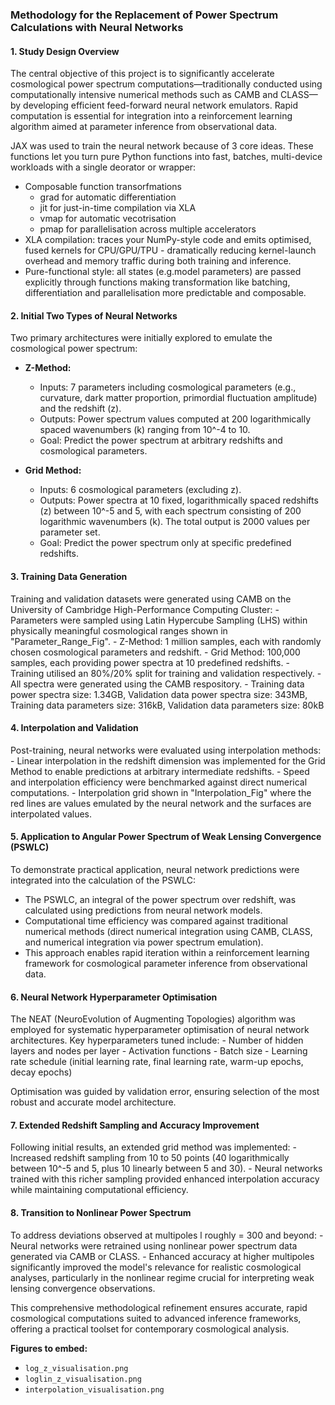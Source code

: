 ### Methodology for the Replacement of Power Spectrum Calculations with Neural Networks

#### 1. Study Design Overview

The central objective of this project is to significantly accelerate cosmological power spectrum computations—traditionally conducted using computationally intensive numerical methods such as CAMB and CLASS—by developing efficient feed-forward neural network emulators. Rapid computation is essential for integration into a reinforcement learning algorithm aimed at parameter inference from observational data.

JAX was used to train the neural network because of 3 core ideas. These functions let you turn pure Python functions into fast, batches, multi-device workloads with a single deorator or wrapper:
* Composable function transorfmations
    * grad for automatic differentiation
    * jit for just-in-time compilation via XLA
    * vmap for automatic vecotrisation
    * pmap for parallelisation across multiple accelerators
* XLA compilation: traces your NumPy-style code and emits optimised, fused kernels for CPU/GPU/TPU - dramatically reducing kernel-launch overhead and memory traffic during both training and inference.
* Pure-functional style: all states (e.g.model parameters) are passed explicitly through functions making transformation like batching, differentiation and parallelisation more predictable and composable.

#### 2. Initial Two Types of Neural Networks

Two primary architectures were initially explored to emulate the cosmological power spectrum:

- **Z-Method:** 
    - Inputs: 7 parameters including cosmological parameters (e.g., curvature, dark matter proportion, primordial fluctuation amplitude) and the redshift (z).
    - Outputs: Power spectrum values computed at 200 logarithmically spaced wavenumbers (k) ranging from 10^-4 to 10.
    - Goal: Predict the power spectrum at arbitrary redshifts and cosmological parameters.

- **Grid Method:** 
    - Inputs: 6 cosmological parameters (excluding z).
    - Outputs: Power spectra at 10 fixed, logarithmically spaced redshifts (z) between 10^-5 and 5, with each spectrum consisting of 200 logarithmic wavenumbers (k). The total output is 2000 values per parameter set.
    - Goal: Predict the power spectrum only at specific predefined redshifts.

#### 3. Training Data Generation

Training and validation datasets were generated using CAMB on the University of Cambridge High-Performance Computing Cluster:
    - Parameters were sampled using Latin Hypercube Sampling (LHS) within physically meaningful cosmological ranges shown in "Parameter_Range_Fig".
    - Z-Method: 1 million samples, each with randomly chosen cosmological parameters and redshift.
    - Grid Method: 100,000 samples, each providing power spectra at 10 predefined redshifts.
    - Training utilised an 80%/20% split for training and validation respectively.
    - All spectra were generated using the CAMB respository.
    - Training data power spectra size: 1.34GB, Validation data power spectra size: 
343MB, Training data parameters size: 316kB, Validation data parameters size: 80kB
#### 4. Interpolation and Validation

Post-training, neural networks were evaluated using interpolation methods:
    - Linear interpolation in the redshift dimension was implemented for the Grid Method to enable predictions at arbitrary intermediate redshifts.
    - Speed and interpolation efficiency were benchmarked against direct numerical computations.
    - Interpolation grid shown in "Interpolation_Fig" where the red lines are values emulated by the neural network and the surfaces are interpolated values.

#### 5. Application to Angular Power Spectrum of Weak Lensing Convergence (PSWLC)

To demonstrate practical application, neural network predictions were integrated into the calculation of the PSWLC:
* The PSWLC, an integral of the power spectrum over redshift, was calculated using predictions from neural network models.
* Computational time efficiency was compared against traditional numerical methods (direct numerical integration using CAMB, CLASS, and numerical integration via power spectrum emulation).
* This approach enables rapid iteration within a reinforcement learning framework for cosmological parameter inference from observational data.

#### 6. Neural Network Hyperparameter Optimisation

The NEAT (NeuroEvolution of Augmenting Topologies) algorithm was employed for systematic hyperparameter optimisation of neural network architectures. Key hyperparameters tuned include:
    - Number of hidden layers and nodes per layer
    - Activation functions
    - Batch size
    - Learning rate schedule (initial learning rate, final learning rate, warm-up epochs, decay epochs)

Optimisation was guided by validation error, ensuring selection of the most robust and accurate model architecture.

#### 7. Extended Redshift Sampling and Accuracy Improvement

Following initial results, an extended grid method was implemented:
    - Increased redshift sampling from 10 to 50 points (40 logarithmically between 10^-5 and 5, plus 10 linearly between 5 and 30).
    - Neural networks trained with this richer sampling provided enhanced interpolation accuracy while maintaining computational efficiency.

#### 8. Transition to Nonlinear Power Spectrum

To address deviations observed at multipoles l roughly = 300 and beyond:
    - Neural networks were retrained using nonlinear power spectrum data generated via CAMB or CLASS.
    - Enhanced accuracy at higher multipoles significantly improved the model's relevance for realistic cosmological analyses, particularly in the nonlinear regime crucial for interpreting weak lensing convergence observations.

This comprehensive methodological refinement ensures accurate, rapid cosmological computations suited to advanced inference frameworks, offering a practical toolset for contemporary cosmological analysis.

**Figures to embed:**

* `log_z_visualisation.png`
* `loglin_z_visualisation.png`
* `interpolation_visualisation.png`
